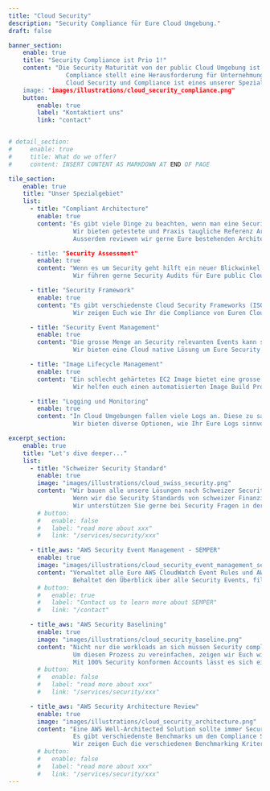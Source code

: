 ```yaml
---
title: "Cloud Security"
description: "Security Compliance für Eure Cloud Umgebung."
draft: false

banner_section:
    enable: true
    title: "Security Compliance ist Prio 1!"
    content: "Die Security Maturität von der public Cloud Umgebung ist Business kritisch.
                Compliance stellt eine Herausforderung für Unternehmungen mit einer grossen Applikationslandschaft dar.<br><br>
                Cloud Security und Compliance ist eines unserer Spezialgebiete und wie unterstützen Euch gerne!
    image: "images/illustrations/cloud_security_compliance.png"
    button:
        enable: true
        label: "Kontaktiert uns"
        link: "contact"


# detail_section:
#     enable: true
#     title: What do we offer?
#     content: INSERT CONTENT AS MARKDOWN AT END OF PAGE

tile_section:
    enable: true
    title: "Unser Spezialgebiet"
    list:
      - title: "Compliant Architecture"
        enable: true
        content: "Es gibt viele Dinge zu beachten, wenn man eine Security Standard konforme Cloud Lösung baut.<br><br>
                  Wir bieten getestete und Praxis taugliche Referenz Architekturen, die vollständig [CIS Control](/faq/#cis \"Was sind CIS Controls?\") compliant sind.
                  Ausserdem reviewen wir gerne Eure bestehenden Architekturen und Workloads und untersuchen sie auf mögliche Security Vulnerabilities.

      - title: "Security Assessment"
        enable: true
        content: "Wenn es um Security geht hilft ein neuer Blickwinkel von einer unbeteiligten Stelle enorm..<br><br>
                  Wir führen gerne Security Audits für Eure public Cloud Setups durch und helfen Euch die Findings zu bearbeiten."

      - title: "Security Framework"
        enable: true
        content: "Es gibt verschiedenste Cloud Security Frameworks (ISO 27000 family, CIS Controls, BSI C5, NIST) mit unterschiedlichen Fokuspunkten.<br><br>
                  Wir zeigen Euch wie Ihr die Compliance von Euren Cloud workloads effizient überwachen könnt und wie bei Verletzungen der Standards reagiert werden muss."

      - title: "Security Event Management"
        enable: true
        content: "Die grosse Menge an Security relevanten Events kann schnell zu einer Überforderung führen. Damit gehen die entscheidenden Events verloren und kritische Situationen können leicht übersehen werden.<br><br>
                  Wir bieten eine Cloud native Lösung um Eure Security Events unter Kontrolle zu bringen und die Security Überwachung über alle Accounts zusammen zu führen."

      - title: "Image Lifecycle Management"
        enable: true
        content: "Ein schlecht gehärtetes EC2 Image bietet eine grosse Angriffsfläche für unautorisierten Zugriff.<br><br>
                  Wir helfen euch einen automatisierten Image Build Prozess zu etablieren, der gehärtete Images in Eure Umgebung liefert und sie laufend validiert."

      - title: "Logging und Monitoring"
        enable: true
        content: "In Cloud Umgebungen fallen viele Logs an. Diese zu sammeln kann schnell zu einer grossen Herausforderung werden.<br><br>
                  Wir bieten diverse Optionen, wie Ihr Eure Logs sinnvoll speichern und an das Monitoring System Eurer Wahl weiterleiten könnt."

excerpt_section:
    enable: true
    title: "Let's dive deeper..."
    list:
      - title: "Schweizer Security Standard"
        enable: true
        image: "images/illustrations/cloud_swiss_security.png"
        content: "Wir bauen alle unsere Lösungen nach Schweizer Security Standards.<br>
                  Wenn wir die Security Standards von schweizer Finanzinstituten erfüllen bleibt wenig Raum für Sicherheitslöcher.
                  Wir unterstützen Sie gerne bei Security Fragen in der public Cloud!"
        # button:
        #   enable: false
        #   label: "read more about xxx"
        #   link: "/services/security/xxx"

      - title_aws: "AWS Security Event Management - SEMPER"
        enable: true
        image: "images/illustrations/cloud_security_event_management_semper.png"
        content: "Verwaltet alle Eure AWS CloudWatch Event Rules und AWS Security Hub Controls über alle Eure Accounts in einem zentrales [Policy as Code](/faq/#pac 'Was ist Policy as Code?') Repository.<br>
                  Behaltet den Überblick über alle Security Events, filtert sie nach Wichtigkeit und reichert sie mit wichtigen Metadaten an. Mit unserer Cloud nativen, serverless Lösung [SEMPER](/contact/ 'Kontaktiert uns für mehr Infos!') könnt Ihr all das kontinuierlich und nachhaltig tun."
        # button:
        #   enable: true
        #   label: "Contact us to learn more about SEMPER"
        #   link: "/contact"

      - title_aws: "AWS Security Baselining"
        enable: true
        image: "images/illustrations/cloud_security_baseline.png"
        content: "Nicht nur die workloads an sich müssen Security compliant sein sondern auch die darunter liegende [cloud foundation](/faq/#foundation \"Was ist eine Cloud Foundation?\").<br>
                  Um diesen Prozess zu vereinfachen, zeigen wir Euch wie ihr eine Security Baseline für alle Eure Accounts definieren und implementieren könnt.
                  Mit 100% Security konformen Accounts lässt es sich einfach besser schlafen."
        # button:
        #   enable: false
        #   label: "read more about xxx"
        #   link: "/services/security/xxx"

      - title_aws: "AWS Security Architecture Review"
        enable: true
        image: "images/illustrations/cloud_security_architecture.png"
        content: "Eine AWS Well-Architected Solution sollte immer Security compliant sein.<br>
                  Es gibt verschiedenste Benchmarks um den Compliance Stand einer Lösung zu evaluieren.
                  Wir zeigen Euch die verschiedenen Benchmarking Kriterien und reviewen Eure Architekturen um allfällige Security Risiken zu finden."
        # button:
        #   enable: false
        #   label: "read more about xxx"
        #   link: "/services/security/xxx"
---
```

